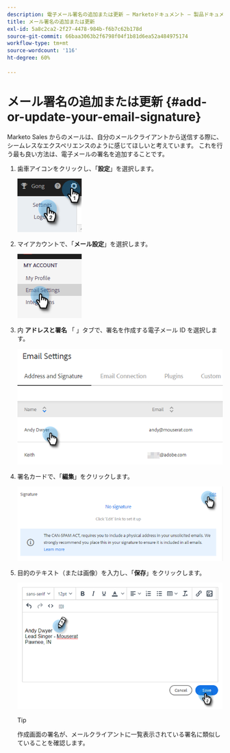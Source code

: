 ```yaml
---
description: 電子メール署名の追加または更新 — Marketoドキュメント — 製品ドキュメント
title: メール署名の追加または更新
exl-id: 5a8c2ca2-2f27-4478-984b-f6b7c62b178d
source-git-commit: 66baa3063b2f6798f04f1b81d6ea52a484975174
workflow-type: tm+mt
source-wordcount: '116'
ht-degree: 60%

---
```


# メール署名の追加または更新 {#add-or-update-your-email-signature}

Marketo Sales からのメールは、自分のメールクライアントから送信する際に、シームレスなエクスペリエンスのように感じてほしいと考えています。 これを行う最も良い方法は、電子メールの署名を追加することです。

1. 歯車アイコンをクリックし、「**設定**」を選択します。

   ![](assets/add-or-update-your-email-signature-1.png)

1. マイアカウントで、「**メール設定**」を選択します。

   ![](assets/add-or-update-your-email-signature-2.png)

1. 内 **アドレスと署名** 「 」タブで、署名を作成する電子メール ID を選択します。

   ![](assets/add-or-update-your-email-signature-3.png)

1. 署名カードで、「**編集**」をクリックします。

   ![](assets/add-or-update-your-email-signature-4.png)

1. 目的のテキスト（または画像）を入力し、「**保存**」をクリックします。

   ![](assets/add-or-update-your-email-signature-5.png)

   >[!TIP]
   >
   >作成画面の署名が、メールクライアントに一覧表示されている署名に類似していることを確認します。
